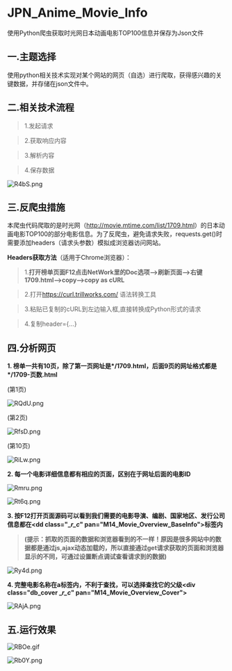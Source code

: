 # JPN_Anime_Movie_Info
使用Python爬虫获取时光网日本动画电影TOP100信息并保存为Json文件

## 一.主题选择

使用python相关技术实现对某个网站的网页（自选）进行爬取，获得感兴趣的关键数据，并存储在json文件中。

## 二.相关技术流程

> 1.发起请求

> 2.获取响应内容

> 3.解析内容

> 4.保存数据

![R4bS.png](https://img.auxiz.com/R4bS.png)

## 三.反爬虫措施

本爬虫代码爬取的是时光网（<http://movie.mtime.com/list/1709.html>）的日本动画电影TOP100的部分电影信息。为了反爬虫，避免请求失败，requests.get()时需要添加headers（请求头参数）模拟成浏览器访问网站。

**Headers获取方法**（适用于Chrome浏览器）：

> 1.**打开榜单页面F12点击NetWork里的Doc选项--\>刷新页面--\>右键1709.html--\>copy--\>copy
as cURL**

> 2.打开<https://curl.trillworks.com/> 语法转换工具

> 3.粘贴已复制的cURL到左边输入框,直接转换成Python形式的请求

> 4.复制header={…}
 
## 四.分析网页

**1. 榜单一共有10页，除了第一页网址是\*/1709.html，后面9页的网址格式都是\*/1709-页数.html**

(第1页)

![RQdU.png](https://img.auxiz.com/RQdU.png)

(第2页)

![RfsD.png](https://img.auxiz.com/RfsD.png)

(第10页)

![RiLw.png](https://img.auxiz.com/RiLw.png)

**2. 每一个电影详细信息都有相应的页面，区别在于网址后面的电影ID**

![Rmru.png](https://img.auxiz.com/Rmru.png)

![Rt6q.png](https://img.auxiz.com/Rt6q.png)

**3. 按F12打开页面源码可以看到我们需要的电影导演、编剧、国家地区、发行公司信息都在\<dd
    class="__r_c_" pan="M14_Movie_Overview_BaseInfo"\>标签内**

>   **(提示：抓取的页面的数据和浏览器看到的不一样！原因是很多网站中的数据都是通过js,ajax动态加载的，所以直接通过get请求获取的页面和浏览器显示的不同，可通过设置断点调试查看请求到的数据)**

![Ry4d.png](https://img.auxiz.com/Ry4d.png)

**4. 完整电影名称在a标签内，不利于查找，可以选择查找它的父级\<div
    class="db_cover \__r_c_" pan="M14_Movie_Overview_Cover"\>**

![RAjA.png](https://img.auxiz.com/RAjA.png)

## 五.运行效果

![RBOe.gif](https://img.auxiz.com/RBOe.gif)

![Rb0Y.png](https://img.auxiz.com/Rb0Y.png)
